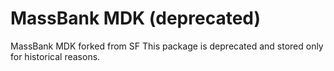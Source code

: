 # MassBank MDK (deprecated)
MassBank MDK forked from SF
This package is deprecated and stored only for historical reasons.

